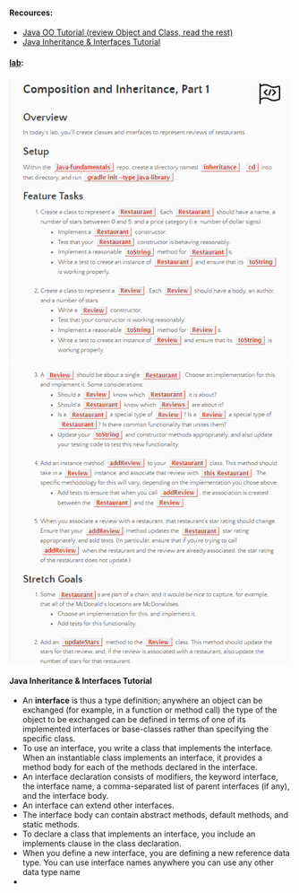 
#### Recources:
- [Java OO Tutorial (review Object and Class, read the rest)](https://docs.oracle.com/javase/tutorial/java/concepts/)
- [Java Inheritance & Interfaces Tutorial](https://docs.oracle.com/javase/tutorial/java/IandI/index.html)

#### [lab](https://github.com/Ahmad-A2020/java-fundamentals):
![lab3](/Code-401/ScreenShot/lab6-1.PNG)
![lab3](/Code-401/ScreenShot/lab6-2.PNG)

####  Java Inheritance & Interfaces Tutorial
- An **interface** is thus a type definition; anywhere an object can be exchanged (for example, in a function or method call) the type of the object to be exchanged can be defined in terms of one of its implemented interfaces or base-classes rather than specifying the specific class.
- To use an interface, you write a class that implements the interface. When an instantiable class implements an interface, it provides a method body for each of the methods declared in the interface.
- An interface declaration consists of modifiers, the keyword interface, the interface name, a comma-separated list of parent interfaces (if any), and the interface body.
- An interface can extend other interfaces.
- The interface body can contain abstract methods, default methods, and static methods.
- To declare a class that implements an interface, you include an implements clause in the class declaration.
- When you define a new interface, you are defining a new reference data type. You can use interface names anywhere you can use any other data type name
-
